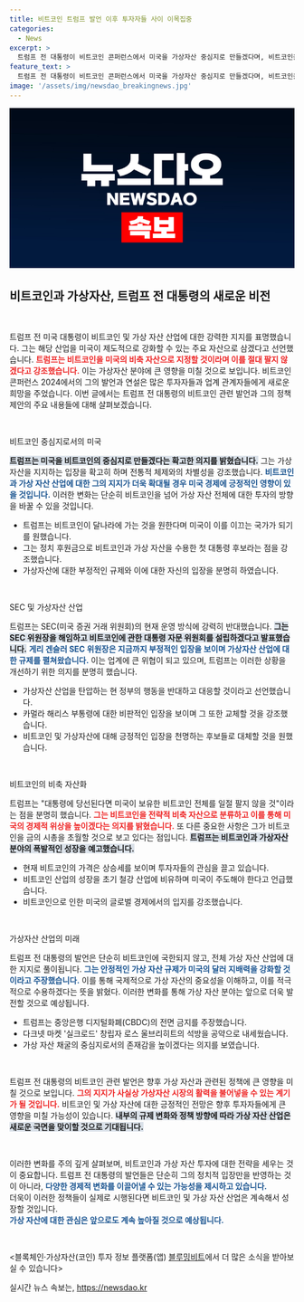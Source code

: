 ```yaml
---
title: 비트코인 트럼프 발언 이후 투자자들 사이 이목집중
categories:
  - News
excerpt: >
  트럼프 전 대통령이 비트코인 콘퍼런스에서 미국을 가상자산 중심지로 만들겠다며, 비트코인을 비축 자산으로 지정하겠다고 밝혔다. 그는 가상자산 규제 강화에 대한 반발과 함께 SEC 위원장 교체를 공약으로 내세웠다.
feature_text: >
  트럼프 전 대통령이 비트코인 콘퍼런스에서 미국을 가상자산 중심지로 만들겠다며, 비트코인을 비축 자산으로 지정하겠다고 밝혔다. 그는 가상자산 규제 강화에 대한 반발과 함께 SEC 위원장 교체를 공약으로 내세웠다.
image: '/assets/img/newsdao_breakingnews.jpg'
---
```


<p><img src="/assets/img/newsdao_breakingnews.jpg" alt="pcversion 속보" /></p>

<h2 data-ke-size="size26">비트코인과 가상자산, 트럼프 전 대통령의 새로운 비전</h2>

<p data-ke-size="size16">&nbsp;</p> 

<p>트럼프 전 미국 대통령이 비트코인 및 가상 자산 산업에 대한 강력한 지지를 표명했습니다. 그는 해당 산업을 미국이 제도적으로 강화할 수 있는 주요 자산으로 삼겠다고 선언했습니다. <b><span style="color: #ee2323;">트럼프는 비트코인을 미국의 비축 자산으로 지정할 것이라며 이를 절대 팔지 않겠다고 강조했습니다.</span></b> 이는 가상자산 분야에 큰 영향을 미칠 것으로 보입니다. 비트코인 콘퍼런스 2024에서의 그의 발언과 연설은 많은 투자자들과 업계 관계자들에게 새로운 희망을 주었습니다. 이번 글에서는 트럼프 전 대통령의 비트코인 관련 발언과 그의 정책 제안의 주요 내용들에 대해 살펴보겠습니다.</p>

<p data-ke-size="size16">&nbsp;</p> 

<p>비트코인 중심지로서의 미국</p>

<p><b><span style="background-color: #21538527;">트럼프는 미국을 비트코인의 중심지로 만들겠다는 확고한 의지를 밝혔습니다.</span></b> 그는 가상자산을 지지하는 입장을 확고히 하며 전통적 체제와의 차별성을 강조했습니다. <b><span style="color: #1a5490;">비트코인과 가상 자산 산업에 대한 그의 지지가 더욱 확대될 경우 미국 경제에 긍정적인 영향이 있을 것입니다.</span></b> 이러한 변화는 단순히 비트코인을 넘어 가상 자산 전체에 대한 투자의 방향을 바꿀 수 있을 것입니다. </p>

<ul>
<li>트럼프는 비트코인이 달나라에 가는 것을 원한다며 미국이 이를 이끄는 국가가 되기를 원했습니다.</li>
<li>그는 정치 후원금으로 비트코인과 가상 자산을 수용한 첫 대통령 후보라는 점을 강조했습니다.</li>
<li>가상자산에 대한 부정적인 규제와 이에 대한 자신의 입장을 분명히 하였습니다.</li>
</ul>

<p data-ke-size="size16">&nbsp;</p> 

<p>SEC 및 가상자산 산업</p>

<p>트럼프는 SEC(미국 증권 거래 위원회)의 현재 운영 방식에 강력히 반대했습니다. <b><span style="background-color: #21538527;">그는 SEC 위원장을 해임하고 비트코인에 관한 대통령 자문 위원회를 설립하겠다고 발표했습니다.</span></b> <b><span style="color: #1a5490;">게리 겐슬러 SEC 위원장은 지금까지 부정적인 입장을 보이며 가상자산 산업에 대한 규제를 펼쳐왔습니다.</span></b> 이는 업계에 큰 위협이 되고 있으며, 트럼프는 이러한 상황을 개선하기 위한 의지를 분명히 했습니다. </p>

<ul>
<li>가상자산 산업을 탄압하는 현 정부의 행동을 반대하고 대응할 것이라고 선언했습니다.</li>
<li>카멀라 해리스 부통령에 대한 비판적인 입장을 보이며 그 또한 교체할 것을 강조했습니다.</li>
<li>비트코인 및 가상자산에 대해 긍정적인 입장을 천명하는 후보들로 대체할 것을 원했습니다.</li>
</ul>

<p data-ke-size="size16">&nbsp;</p> 

<p>비트코인의 비축 자산화</p>

<p>트럼프는 "대통령에 당선된다면 미국이 보유한 비트코인 전체를 일절 팔지 않을 것"이라는 점을 분명히 했습니다. <b><span style="color: #ee2323;">그는 비트코인을 전략적 비축 자산으로 분류하고 이를 통해 미국의 경제적 위상을 높이겠다는 의지를 밝혔습니다.</span></b> 또 다른 중요한 사항은 그가 비트코인을 금의 시총을 초월할 것으로 보고 있다는 점입니다. <b><span style="background-color: #21538527;">트럼프는 비트코인과 가상자산 분야의 폭발적인 성장을 예고했습니다.</span></b></p>

<ul>
<li>현재 비트코인의 가격은 상승세를 보이며 투자자들의 관심을 끌고 있습니다.</li>
<li>비트코인 산업의 성장을 초기 철강 산업에 비유하며 미국이 주도해야 한다고 언급했습니다.</li>
<li>비트코인으로 인한 미국의 글로벌 경제에서의 입지를 강조했습니다.</li>
</ul>

<p data-ke-size="size16">&nbsp;</p> 

<p>가상자산 산업의 미래</p>

<p>트럼프 전 대통령의 발언은 단순히 비트코인에 국한되지 않고, 전체 가상 자산 산업에 대한 지지로 풀이됩니다. <b><span style="color: #1a5490;">그는 안정적인 가상 자산 규제가 미국의 달러 지배력을 강화할 것이라고 주장했습니다.</span></b> 이를 통해 국제적으로 가상 자산의 중요성을 이해하고, 이를 적극적으로 수용하겠다는 뜻을 밝혔다. 이러한 변화를 통해 가상 자산 분야는 앞으로 더욱 발전할 것으로 예상됩니다.</p>

<ul>
<li>트럼프는 중앙은행 디지털화폐(CBDC)의 전면 금지를 주장했습니다.</li>
<li>다크넷 마켓 '실크로드' 창립자 로스 울브리히트의 석방을 공약으로 내세웠습니다.</li>
<li>가상 자산 채굴의 중심지로서의 존재감을 높이겠다는 의지를 보였습니다.</li>
</ul>

<p data-ke-size="size16">&nbsp;</p> 

<p>트럼프 전 대통령의 비트코인 관련 발언은 향후 가상 자산과 관련된 정책에 큰 영향을 미칠 것으로 보입니다. <b><span style="color: #ee2323;">그의 지지가 사실상 가상자산 시장의 활력을 불어넣을 수 있는 계기가 될 것입니다.</span></b> 비트코인 및 가상 자산에 대한 긍정적인 전망은 향후 투자자들에게 큰 영향을 미칠 가능성이 있습니다. <b><span style="background-color: #21538527;">내부의 규제 변화와 정책 방향에 따라 가상 자산 산업은 새로운 국면을 맞이할 것으로 기대됩니다.</span></b> </p>

<p data-ke-size="size16">&nbsp;</p> 

<p>이러한 변화를 주의 깊게 살펴보며, 비트코인과 가상 자산 투자에 대한 전략을 세우는 것이 중요합니다. 트럼프 전 대통령의 발언들은 단순히 그의 정치적 입장만을 반영하는 것이 아니라, <b><span style="color: #1a5490;">다양한 경제적 변화를 이끌어낼 수 있는 가능성을 제시하고 있습니다.</span></b> <br> 더욱이 이러한 정책들이 실제로 시행된다면 비트코인 및 가상 자산 산업은 계속해서 성장할 것입니다. <br> <b><span style="color: #1a5490;">가상 자산에 대한 관심은 앞으로도 계속 높아질 것으로 예상됩니다.</span></b> <br> </p>

<p data-ke-size="size16">&nbsp;</p> 

<p>&lt;블록체인·가상자산(코인) 투자 정보 플랫폼(앱) <a href="https://bloomingbit.com/" target="_blank">블루밍비트</a>에서 더 많은 소식을 받아보실 수 있습니다&gt;</p>
실시간 뉴스 속보는, <a href="https://newsdao.kr" rel="dofollow">https://newsdao.kr</a>


